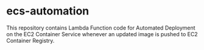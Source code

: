 # ecs-automation

This repository contains Lambda Function code for Automated Deployment on the EC2 Container Service whenever an updated image is pushed to EC2 Container Registry.
